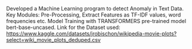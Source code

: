 Developed a Machine Learning program to detect Anomaly in Text Data.
Key Modules: Pre-Processing, Extract Features as TF-IDF values, word frequencies etc.
Model Training with TRANSFORMERS pre-trained model bert-base-uncased.
Link for the Dataset used: https://www.kaggle.com/datasets/jrobischon/wikipedia-movie-plots?select=wiki_movie_plots_deduped.csv
